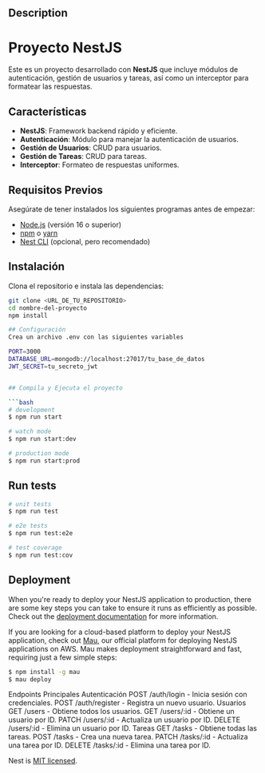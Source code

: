 
## Description
# Proyecto NestJS

Este es un proyecto desarrollado con **NestJS** que incluye módulos de autenticación, gestión de usuarios y tareas, así como un interceptor para formatear las respuestas.

## Características
- **NestJS**: Framework backend rápido y eficiente.
- **Autenticación**: Módulo para manejar la autenticación de usuarios.
- **Gestión de Usuarios**: CRUD para usuarios.
- **Gestión de Tareas**: CRUD para tareas.
- **Interceptor**: Formateo de respuestas uniformes.

## Requisitos Previos
Asegúrate de tener instalados los siguientes programas antes de empezar:

- [Node.js](https://nodejs.org/) (versión 16 o superior)
- [npm](https://www.npmjs.com/) o [yarn](https://yarnpkg.com/)
- [Nest CLI](https://docs.nestjs.com/cli/overview) (opcional, pero recomendado)

## Instalación

Clona el repositorio e instala las dependencias:

```bash
git clone <URL_DE_TU_REPOSITORIO>
cd nombre-del-proyecto
npm install

## Configuración
Crea un archivo .env con las siguientes variables 

PORT=3000
DATABASE_URL=mongodb://localhost:27017/tu_base_de_datos
JWT_SECRET=tu_secreto_jwt


## Compila y Ejecuta el proyecto

```bash
# development
$ npm run start

# watch mode
$ npm run start:dev

# production mode
$ npm run start:prod
```

## Run tests

```bash
# unit tests
$ npm run test

# e2e tests
$ npm run test:e2e

# test coverage
$ npm run test:cov
```

## Deployment

When you're ready to deploy your NestJS application to production, there are some key steps you can take to ensure it runs as efficiently as possible. Check out the [deployment documentation](https://docs.nestjs.com/deployment) for more information.

If you are looking for a cloud-based platform to deploy your NestJS application, check out [Mau](https://mau.nestjs.com), our official platform for deploying NestJS applications on AWS. Mau makes deployment straightforward and fast, requiring just a few simple steps:

```bash
$ npm install -g mau
$ mau deploy
```


Endpoints Principales
Autenticación
POST /auth/login - Inicia sesión con credenciales.
POST /auth/register - Registra un nuevo usuario.
Usuarios
GET /users - Obtiene todos los usuarios.
GET /users/:id - Obtiene un usuario por ID.
PATCH /users/:id - Actualiza un usuario por ID.
DELETE /users/:id - Elimina un usuario por ID.
Tareas
GET /tasks - Obtiene todas las tareas.
POST /tasks - Crea una nueva tarea.
PATCH /tasks/:id - Actualiza una tarea por ID.
DELETE /tasks/:id - Elimina una tarea por ID.

Nest is [MIT licensed](https://github.com/nestjs/nest/blob/master/LICENSE).
